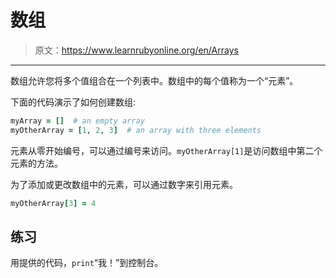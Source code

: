 # 数组

> 原文：<https://www.learnrubyonline.org/en/Arrays>

* * *

数组允许您将多个值组合在一个列表中。数组中的每个值称为一个“元素”。

下面的代码演示了如何创建数组:

```rb
myArray = []  # an empty array
myOtherArray = [1, 2, 3]  # an array with three elements 
```

元素从零开始编号，可以通过编号来访问。`myOtherArray[1]`是访问数组中第二个元素的方法。

为了添加或更改数组中的元素，可以通过数字来引用元素。

```rb
myOtherArray[3] = 4 
```

## 练习

用提供的代码，`print`“我！”到控制台。